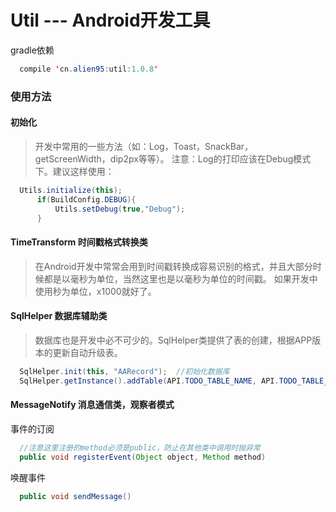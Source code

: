 # Util --- Android开发工具

gradle依赖

```java
  compile 'cn.alien95:util:1.0.8'
```

### 使用方法

#### 初始化

>开发中常用的一些方法（如：Log，Toast，SnackBar，getScreenWidth，dip2px等等）。
注意：Log的打印应该在Debug模式下。建议这样使用：   

```java
  Utils.initialize(this);
      if(BuildConfig.DEBUG){
          Utils.setDebug(true,"Debug");
      }
```

#### TimeTransform 时间戳格式转换类  

>在Android开发中常常会用到时间戳转换成容易识别的格式，并且大部分时候都是以毫秒为单位，当然这里也是以毫秒为单位的时间戳。 
如果开发中使用秒为单位，x1000就好了。  

#### SqlHelper 数据库辅助类  

>数据库也是开发中必不可少的。SqlHelper类提供了表的创建，根据APP版本的更新自动升级表。  
   
```java
  SqlHelper.init(this, "AARecord");  //初始化数据库
  SqlHelper.getInstance().addTable(API.TODO_TABLE_NAME, API.TODO_TABLE_SQL);  //添加数据库表
```

#### MessageNotify 消息通信类，观察者模式

事件的订阅

```java
  //注意这里注册的method必须是public，防止在其他类中调用时抛异常
  public void registerEvent(Object object, Method method)
```

唤醒事件

```java
  public void sendMessage() 
```
